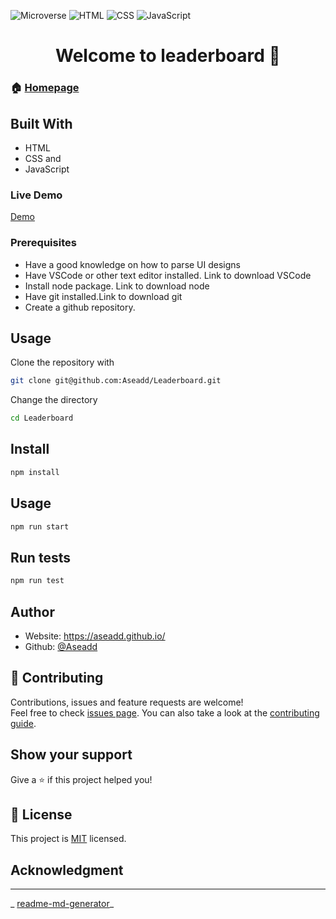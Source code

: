 ![Microverse](https://img.shields.io/badge/Microverse-blueviolet) ![HTML](https://img.shields.io/badge/-HTML-orange) ![CSS](https://img.shields.io/badge/-CSS-blue) ![JavaScript](https://img.shields.io/badge/-JavaScript-yellow) 

<h1 align="center">Welcome to leaderboard 👋</h1>


### 🏠 [Homepage](https://github.com/Aseadd/Leaderboard#readme)

## Built With

- HTML
- CSS and
- JavaScript
### Live Demo

[Demo](https://zingy-profiterole-22e9bc.netlify.app/)

### Prerequisites

- Have a good knowledge on how to parse UI designs
- Have VSCode or other text editor installed. Link to download VSCode
- Install node package. Link to download node
- Have git installed.Link to download git
- Create a github repository.

## Usage

Clone the repository with

```sh
git clone git@github.com:Aseadd/Leaderboard.git
```

Change the directory

```sh
cd Leaderboard
```

## Install

```sh
npm install
```

## Usage

```sh
npm run start
```

## Run tests

```sh
npm run test
```

## Author

- Website: https://aseadd.github.io/
- Github: [@Aseadd](https://github.com/Aseadd)

## 🤝 Contributing

Contributions, issues and feature requests are welcome!<br />Feel free to check [issues page](https://github.com/Aseadd/Leaderboard/issues). You can also take a look at the [contributing guide](https://github.com/Aseadd/Leaderboard/blob/master/CONTRIBUTING.md).

## Show your support

Give a ⭐️ if this project helped you!

## 📝 License

This project is [MIT](/MIT.md) licensed.

## Acknowledgment
---

_ [readme-md-generator](https://github.com/kefranabg/readme-md-generator)_
